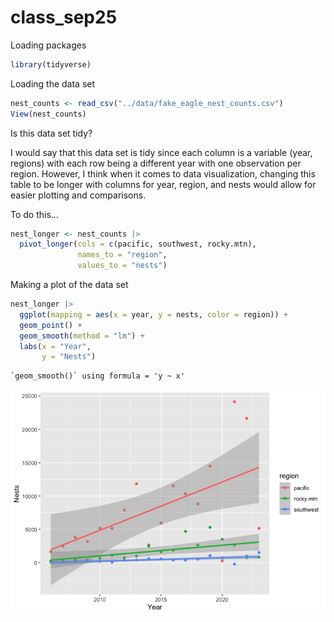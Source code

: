 # class_sep25

Loading packages

``` r
library(tidyverse)
```

Loading the data set

``` r
nest_counts <- read_csv("../data/fake_eagle_nest_counts.csv")
View(nest_counts)
```

Is this data set tidy?

I would say that this data set is tidy since each column is a variable
(year, regions) with each row being a different year with one
observation per region. However, I think when it comes to data
visualization, changing this table to be longer with columns for year,
region, and nests would allow for easier plotting and comparisons.

To do this…

``` r
nest_longer <- nest_counts |> 
  pivot_longer(cols = c(pacific, southwest, rocky.mtn), 
               names_to = "region", 
               values_to = "nests")
```

Making a plot of the data set

``` r
nest_longer |> 
  ggplot(mapping = aes(x = year, y = nests, color = region)) +
  geom_point() +
  geom_smooth(method = "lm") +
  labs(x = "Year", 
       y = "Nests")
```

    `geom_smooth()` using formula = 'y ~ x'

![](class_sep25_files/figure-commonmark/unnamed-chunk-4-1.png)
